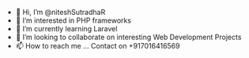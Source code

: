 - 👋 Hi, I’m @niteshSutradhaR
- 👀 I’m interested in PHP frameworks
- 🌱 I’m currently learning Laravel
- 💞️ I’m looking to collaborate on interesting Web Development Projects
- 📫 How to reach me ... Contact on +917016416569

<!---
niteshSutradhaR/niteshSutradhaR is a ✨ special ✨ repository because its `README.md` (this file) appears on your GitHub profile.
You can click the Preview link to take a look at your changes.
--->
